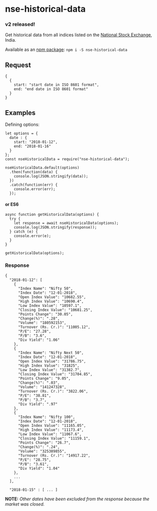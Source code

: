 # nse-historical-data

### v2 released!

Get historical data from all indices listed on the [National Stock Exchange](https://www.nseindia.com/products/content/equities/indices/historical_pepb.htm), India.

Available as an [npm package](https://www.npmjs.com/package/nse-historical-data): `npm i -S nse-historical-data`

## Request

```
{
  {
    start: "start date in ISO 8601 format",
    end: "end date in ISO 8601 format"
  }
}
```

## Examples

Defining options:

```
let options = {
  date : {
    start: "2018-01-12",
    end: "2018-01-16"
  }
};
const nseHistoricalData = require("nse-historical-data");
```

```
nseHistoricalData.default(options)
  .then(function(data) {
    console.log(JSON.stringify(data));
  })
  .catch(function(err) {
    console.error(err);
  });
```

#### or ES6
```
async function getHistoricalData(options) {
  try {
    let response = await nseHistoricalData(options);
    console.log(JSON.stringify(response));
  } catch (e) {
    console.error(e);
  }
}

getHistoricalData(options);
```

### Response

```
{
  "2018-01-12": [
    {
      "Index Name": "Nifty 50",
      "Index Date": "12-01-2018",
      "Open Index Value": "10682.55",
      "High Index Value": "10690.4",
      "Low Index Value": "10597.1",
      "Closing Index Value": "10681.25",
      "Points Change": "30.05",
      "Change(%)": ".28",
      "Volume": "180592153",
      "Turnover (Rs. Cr.)": "11005.12",
      "P/E": "27.28",
      "P/B": "3.6",
      "Div Yield": "1.06"
    },
    {
      "Index Name": "Nifty Next 50",
      "Index Date": "12-01-2018",
      "Open Index Value": "31786.75",
      "High Index Value": "31825",
      "Low Index Value": "31382.7",
      "Closing Index Value": "31704.85",
      "Points Change": "9.05",
      "Change(%)": ".03",
      "Volume": "141247328",
      "Turnover (Rs. Cr.)": "3822.06",
      "P/E": "38.81",
      "P/B": "3.7",
      "Div Yield": ".97"
    },
    {
      "Index Name": "Nifty 100",
      "Index Date": "12-01-2018",
      "Open Index Value": "11165.05",
      "High Index Value": "11173.4",
      "Low Index Value": "11067.6",
      "Closing Index Value": "11159.1",
      "Points Change": "26.7",
      "Change(%)": ".24",
      "Volume": "325389855",
      "Turnover (Rs. Cr.)": "14917.22",
      "P/E": "28.75",
      "P/B": "3.61",
      "Div Yield": "1.04"
    },
    ...
  ],

  "2018-01-15" : [ ... ]
  ```

  **NOTE:** _Other dates have been excluded from the response because the market was closed._
